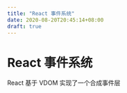 ```yaml
---
title: "React 事件系统"
date: 2020-08-20T20:45:14+08:00
draft: true
---
```


# React 事件系统

React 基于 VDOM 实现了一个合成事件层